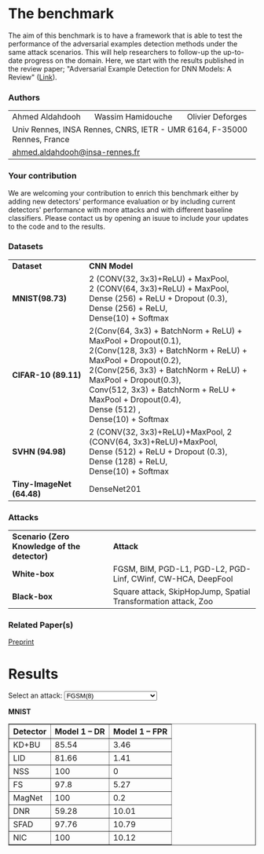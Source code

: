 <script src="https://ajax.googleapis.com/ajax/libs/jquery/1.11.2jquery.min.js"></script>
<script src="https://www.kryogenix.org/code/browser/sorttable/sorttable.js"></script>
<link rel="stylesheet" href="http://netdna.bootstrapcdn.com/bootstrap/3.3.2/css/bootstrap.min.css">
<script src="https://ajax.googleapis.com/ajax/libs/jqueryui/1.11.2/jquery-ui.min.js"></script>
<script src="https://aldahdooh.github.io/detectors_review/js/paging.js"></script>
<link rel="stylesheet" href="https://aldahdooh.github.io/detectors_review/css/demo.css" />

# The benchmark
The aim of this benchmark is to have a framework that is able to test the performance of the adversarial examples detection methods under the same attack scenarios. This will help researchers to follow-up the up-to-date progress on the domain. Here, we start with the results published in the review paper; "Adversarial Example Detection for DNN Models: A Review" ([Link](X)). 


### Authors
<p align="center">
  <table>
      <tr>
        <td>Ahmed Aldahdooh</td>
        <td>Wassim Hamidouche</td>
        <td>Olivier Deforges</td>
      </tr>
      <tr>
        <td colspan="3">Univ Rennes, INSA Rennes, CNRS, IETR - UMR 6164, F-35000 Rennes, France</td>
      </tr>
      <tr>
        <td colspan="3"><a href = "mailto:ahmed.aldahdooh@insa-rennes.fr">ahmed.aldahdooh@insa-rennes.fr</a></td>
      </tr>
  </table>
</p>


### Your contribution
We are welcoming your contribution to enrich this benchmark either by adding new detectors' performance evaluation or by including current detectors' performance with more attacks and with different baseline classifiers. Please contact us by opening an isuue to include your updates to the code and to the results.

### Datasets
<table border="0">
  <tbody>
    <tr>
      <td><strong>Dataset</strong></td>
      <td><strong>CNN Model</strong></td>
    </tr>
    <tr>
      <td><strong>MNIST(98.73)</strong></td>
      <td>2 (CONV(32, 3x3)+ReLU) + MaxPool,<br>
          2 (CONV(64, 3x3)+ReLU) + MaxPool,<br>
          Dense (256) + ReLU + Dropout (0.3), Dense (256) + ReLU,<br>
          Dense(10) + Softmax
      </td>
    </tr>
    <tr>
      <td><strong>CIFAR-10 (89.11)</strong></td>
       <td>2(Conv(64, 3x3) + BatchNorm + ReLU) + MaxPool + Dropout(0.1),<br>
         2(Conv(128, 3x3) + BatchNorm + ReLU) + MaxPool + Dropout(0.2),<br>
         2(Conv(256, 3x3) + BatchNorm + ReLU) + MaxPool + Dropout(0.3),<br>
         Conv(512, 3x3) + BatchNorm + ReLU + MaxPool + Dropout(0.4),<br>
         Dense (512) ,<br>
         Dense(10) + Softmax
      </td>
    </tr>
    <tr>
      <td><strong>SVHN (94.98)</strong></td>
      <td>2 (CONV(32, 3x3)+ReLU)+MaxPool, 2 (CONV(64, 3x3)+ReLU)+MaxPool,<br>
        Dense (512) + ReLU + Dropout (0.3), Dense (128) + ReLU,<br>
        Dense(10) + Softmax
      </td>
    </tr>
    <tr>
      <td><strong>Tiny-ImageNet (64.48)</strong></td>
      <td>DenseNet201</td>
    </tr>
  </tbody>
</table>


### Attacks
<table border="0">
  <tbody>
    <tr>
      <td><strong>Scenario (Zero Knowledge of the detector)</strong></td>
      <td><strong>Attack</strong></td>
    </tr>
    <tr>
      <td><strong>White-box</strong></td>
      <td>FGSM, BIM, PGD-L1, PGD-L2, PGD-Linf, CWinf, CW-HCA, DeepFool</td>
    </tr>
    <tr>
      <td><strong>Black-box</strong></td>
      <td>Square attack, SkipHopJump, Spatial Transformation attack, Zoo</td>
    </tr>
  </tbody>
</table>

### Related Paper(s)
[Preprint](X)


# Results

<label for="attacks-select">Select an attack:</label>
<select name="attacks" id="attacks-select">
    <option value="fgsm1">FGSM(8)</option>
    <option value="fgsm2">FGSM(16)</option>
    <option value="fgsm3">FGSM(32)</option>
    <option value="fgsm4">FGSM(64)</option>
    <option value="fgsm5">FGSM(80)</option>
    <option value="bim1">BIM(8)</option>
    <option value="bim2">BIM(16)</option>
    <option value="bim3">BIM(32)</option>
    <option value="bim4">BIM(64)</option>
    <option value="bim5">BIM(80)</option>
    <option value="pgd11">PGD-L1(5)</option>
    <option value="pgd12">PGD-L1(10)</option>
    <option value="pgd13">PGD-L1(15)</option>
    <option value="pgd14">PGD-L1(20)</option>
    <option value="pgd15">PGD-L1(25)</option>
    <option value="pgd21">PGD-L2(0.25)</option>
    <option value="pgd22">PGD-L2(0.3125)</option>
    <option value="pgd23">PGD-L2(0.5)</option>
    <option value="pgd24">PGD-L2(1.0)</option>
    <option value="pgd25">PGD-L2(1.5)</option>
    <option value="pgd26">PGD-L2(2.0)</option>
    <option value="pgdi1">PGD-Linf(8)</option>
    <option value="pgdi2">PGD-Linf(16)</option>
    <option value="pgdi3">PGD-Linf(32)</option>
    <option value="pgdi4">PGD-Linf(64)</option>
    <option value="cwi">CW-Linf</option>
    <option value="hca1">CW-HCA(8)</option>
    <option value="hca2">CW-HCA(16)</option>
    <option value="hca3">CW-HCA(80)</option>
    <option value="hca4">CW-HCA(128)</option>
    <option value="df">DeepFool</option>
    <option value="sa">SquareAttack</option>
    <option value="hop">HopSkipJumpAttack</option>
    <option value="sta">SpatialTransformationAttack</option>
</select>

<div id="tables">
</div>

<p><strong>MNIST</strong></p>
<table id='minst' class="table-striped" border='1'>
<tbody>
<tr>
<th>Detector</th>
<th>Model 1 &ndash; DR</th>
<th>Model 1 &ndash; FPR</th>
</tr>
<tr>
<td>KD+BU</td>
<td>85.54</td>
<td>3.46</td>
</tr>
<tr>
<td>LID</td>
<td>81.66</td>
<td>1.41</td>
</tr>
<tr>
<td>NSS</td>
<td>100</td>
<td>0</td>
</tr>
<tr>
<td>FS</td>
<td>97.8</td>
<td>5.27</td>
</tr>
<tr>
<td>MagNet</td>
<td>100</td>
<td>0.2</td>
</tr>
<tr>
<td>DNR</td>
<td>59.28</td>
<td>10.01</td>
</tr>
<tr>
<td>SFAD</td>
<td>97.76</td>
<td>10.79</td>
</tr>
<tr>
<td>NIC</td>
<td>100</td>
<td>10.12</td>
</tr>
</tbody>
</table>
    
<script>
  $(document).ready(function() {
    $("#mnist").paging({limit:5});
  });
</script>

<script>
  $(document).ready(function() {
    $("#attacks-select").change(function() {
      var val = $(this).val();
      if (val == "fgsm1") {
        $("#tables").html("<p><strong>MNIST</strong></p><table id='mnist' class='sortable' border='0'> <tbody> <tr> <th style="text-align: center;">Detector</th> <th style="text-align: center;">Model 1 &ndash; DR</th> <th style="text-align: center;">Model 1 &ndash; FPR</th> </tr> <tr> <td style="text-align: center;">KD+BU</td> <td style="text-align: center;">85.54</td> <td style="text-align: center;">3.46</td> </tr> <tr> <td style="text-align: center;">LID</td> <td style="text-align: center;">81.66</td> <td style="text-align: center;">1.41</td> </tr> <tr> <td style="text-align: center;">NSS</td> <td style="text-align: center;">100</td> <td style="text-align: center;">0</td> </tr> <tr> <td style="text-align: center;">FS</td> <td style="text-align: center;">97.8</td> <td style="text-align: center;">5.27</td> </tr> <tr> <td style="text-align: center;">MagNet</td> <td style="text-align: center;">100</td> <td style="text-align: center;">0.2</td> </tr> <tr> <td style="text-align: center;">DNR</td> <td style="text-align: center;">59.28</td> <td style="text-align: center;">10.01</td> </tr> <tr> <td style="text-align: center;">SFAD</td> <td style="text-align: center;">97.76</td> <td style="text-align: center;">10.79</td> </tr> <tr> <td style="text-align: center;">NIC</td> <td style="text-align: center;">100</td> <td style="text-align: center;">10.12</td> </tr> </tbody> </table>");
      } 
      else if (val == "fgsm2") {
        $("#tables").html("");
      } 
      else if (val == "fgsm3") {
        $("#tables").html("");
      }
      else if (val == "fgsm4") {
        $("#tables").html("");
      }
      else if (val == "fgsm5") {
        $("#tables").html("");
      }
      else if (val == "bim1") {
        $("#tables").html("");
      }
      else if (val == "bim2") {
        $("#tables").html("");
      }
      else if (val == "bim3") {
        $("#tables").html("");
      }
      else if (val == "bim4") {
        $("#tables").html("");
      }
      else if (val == "bim5") {
        $("#tables").html("");
      }
      else if (val == "pgd11") {
        $("#tables").html("");
      }
      else if (val == "pgd12") {
        $("#tables").html("");
      }
      else if (val == "pgd13") {
        $("#tables").html("");
      }
      else if (val == "pgd14") {
        $("#tables").html("");
      }
      else if (val == "pgd15") {
        $("#tables").html("");
      }
      else if (val == "pgd21") {
        $("#tables").html("");
      }
      else if (val == "pgd22") {
        $("#tables").html("");
      }
      else if (val == "pgd23") {
        $("#tables").html("");
      }
      else if (val == "pgd24") {
        $("#tables").html("");
      }
      else if (val == "pgd25") {
        $("#tables").html("");
      }
      else if (val == "pgd26") {
        $("#tables").html("");
      }
      else if (val == "pgdi1") {
        $("#tables").html("");
      }
      else if (val == "pgdi2") {
        $("#tables").html("");
      }
      else if (val == "pgdi3") {
        $("#tables").html("");
      }
      else if (val == "pgdi4") {
        $("#tables").html("");
      }
      else if (val == "cwi") {
        $("#tables").html("");
      }
      else if (val == "hca1") {
        $("#tables").html("");
      }
      else if (val == "hca2") {
        $("#tables").html("");
      }
      else if (val == "hca3") {
        $("#tables").html("");
      }
      else if (val == "hca4") {
        $("#tables").html("");
      }
      else if (val == "df") {
        $("#tables").html("");
      }
      else if (val == "sq") {
        $("#tables").html("");
      }
      else if (val == "hop") {
        $("#tables").html("");
      }
      else if (val == "sta") {
        $("#tables").html("");
      }
    });
  });
</script>
